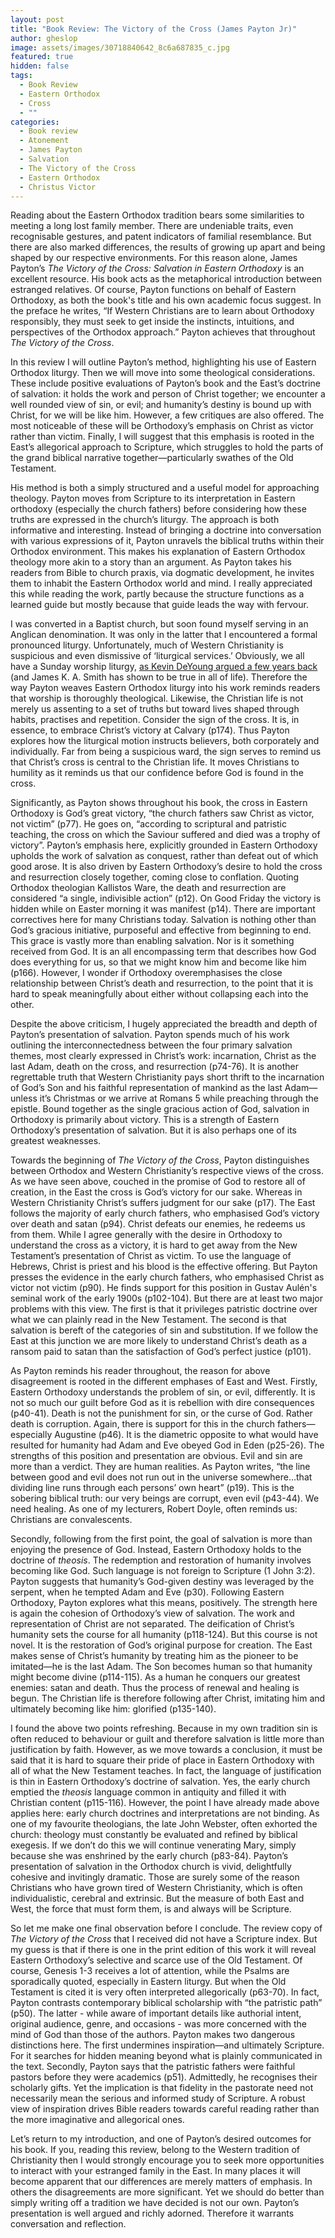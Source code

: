 ```yaml
---
layout: post
title: "Book Review: The Victory of the Cross (James Payton Jr)"
author: gheslop
image: assets/images/30718840642_8c6a687835_c.jpg
featured: true
hidden: false
tags:
  - Book Review
  - Eastern Orthodox
  - Cross
  - ""
categories:
  - Book review
  - Atonement
  - James Payton
  - Salvation
  - The Victory of the Cross
  - Eastern Orthodox
  - Christus Victor
---
```

Reading about the Eastern Orthodox tradition bears some similarities to meeting a long lost family member. There are undeniable traits, even recognisable gestures, and patent indicators of familial resemblance. But there are also marked differences, the results of growing up apart and being shaped by our respective environments. For this reason alone, James Payton’s *The Victory of the Cross: Salvation in Eastern Orthodoxy* is an excellent resource. His book acts as the metaphorical introduction between estranged relatives. Of course, Payton functions on behalf of Eastern Orthodoxy, as both the book's title and his own academic focus suggest. In the preface he writes, “If Western Christians are to learn about Orthodoxy responsibly, they must seek to get inside the instincts, intuitions, and perspectives of the Orthodox approach.” Payton achieves that throughout *The Victory of the Cross*.

In this review I will outline Payton’s method, highlighting his use of Eastern Orthodox liturgy. Then we will move into some theological considerations. These include positive evaluations of Payton’s book and the East’s doctrine of salvation: it holds the work and person of Christ together; we encounter a well rounded view of sin, or evil; and humanity’s destiny is bound up with Christ, for we will be like him. However, a few critiques are also offered. The most noticeable of these will be Orthodoxy’s emphasis on Christ as victor rather than victim. Finally, I will suggest that this emphasis is rooted in the East’s allegorical approach to Scripture, which struggles to hold the parts of the grand biblical narrative together—particularly swathes of the Old Testament.

His method is both a simply structured and a useful model for approaching theology. Payton moves from Scripture to its interpretation in Eastern orthodoxy (especially the church fathers) before considering how these truths are expressed in the church’s liturgy. The approach is both informative and interesting. Instead of bringing a doctrine into conversation with various expressions of it, Payton unravels the biblical truths within their Orthodox environment. This makes his explanation of Eastern Orthodox theology more akin to a story than an argument. As Payton takes his readers from Bible to church praxis, via dogmatic development, he invites them to inhabit the Eastern Orthodox world and mind. I really appreciated this while reading the work, partly because the structure functions as a learned guide but mostly because that guide leads the way with fervour.

I was converted in a Baptist church, but soon found myself serving in an Anglican denomination. It was only in the latter that I encountered a formal pronounced liturgy. Unfortunately, much of Western Christianity is suspicious and even dismissive of ‘liturgical services.’ Obviously, we all have a Sunday worship liturgy, [as Kevin DeYoung argued a few years back](https://www.thegospelcoalition.org/blogs/kevin-deyoung/is-the-new-evangelical-liturgy-really-an-improvement/ "Modern and impoverished liturgies") (and James K. A. Smith has shown to be true in all of life). Therefore the way Payton weaves Eastern Orthodox liturgy into his work reminds readers that worship is thoroughly theological. Likewise, the Christian life is not merely us assenting to a set of truths but toward lives shaped through habits, practises and repetition. Consider the sign of the cross. It is, in essence, to embrace Christ’s victory at Calvary (p174). Thus Payton explores how the liturgical motion instructs believers, both corporately and individually. Far from being a suspicious ward, the sign serves to remind us that Christ’s cross is central to the Christian life. It moves Christians to humility as it reminds us that our confidence before God is found in the cross.

Significantly, as Payton shows throughout his book, the cross in Eastern Orthodoxy is God’s great victory, “the church fathers saw Christ as victor, not victim” (p77). He goes on, “according to scriptural and patristic teaching, the cross on which the Saviour suffered and died was a trophy of victory”. Payton’s emphasis here, explicitly grounded in Eastern Orthodoxy upholds the work of salvation as conquest, rather than defeat out of which good arose. It is also driven by Eastern Orthodoxy’s desire to hold the cross and resurrection closely together, coming close to conflation. Quoting Orthodox theologian Kallistos Ware, the death and resurrection are considered “a single, indivisible action” (p12). On Good Friday the victory is hidden while on Easter morning it was manifest (p14). There are important correctives here for many Christians today. Salvation is nothing other than God’s gracious initiative, purposeful and effective from beginning to end. This grace is vastly more than enabling salvation. Nor is it something received from God. It is an all encompassing term that describes how God does everything for us, so that we might know him and become like him (p166). However, I wonder if Orthodoxy overemphasises the close relationship between Christ’s death and resurrection, to the point that it is hard to speak meaningfully about either without collapsing each into the other.

Despite the above criticism, I hugely appreciated the breadth and depth of Payton’s presentation of salvation. Payton spends much of his work outlining the interconnectedness between the four primary salvation themes, most clearly expressed in Christ’s work: incarnation, Christ as the last Adam, death on the cross, and resurrection (p74-76). It is another regrettable truth that Western Christianity pays short thrift to the incarnation of God’s Son and his faithful representation of mankind as the last Adam—unless it’s Christmas or we arrive at Romans 5 while preaching through the epistle. Bound together as the single gracious action of God, salvation in Orthodoxy is primarily about victory. This is a strength of Eastern Orthodoxy’s presentation of salvation. But it is also perhaps one of its greatest weaknesses.

Towards the beginning of *The Victory of the Cross*, Payton distinguishes between Orthodox and Western Christianity’s respective views of the cross. As we have seen above, couched in the promise of God to restore all of creation, in the East the cross is God’s victory for our sake. Whereas in Western Christianity Christ’s suffers judgment for our sake (p17). The East follows the majority of early church fathers, who emphasised God’s victory over death and satan (p94). Christ defeats our enemies, he redeems us from them. While I agree generally with the desire in Orthodoxy to understand the cross as a victory, it is hard to get away from the New Testament’s presentation of Christ as victim. To use the language of Hebrews, Christ is priest and his blood is the effective offering. But Payton presses the evidence in the early church fathers, who emphasised Christ as victor not victim (p90). He finds support for this position in Gustav Aulén's seminal work of the early 1900s (p102-104). But there are at least two major problems with this view. The first is that it privileges patristic doctrine over what we can plainly read in the New Testament. The second is that salvation is bereft of the categories of sin and substitution. If we follow the East at this junction we are more likely to understand Christ’s death as a ransom paid to satan than the satisfaction of God’s perfect justice (p101).

As Payton reminds his reader throughout, the reason for above disagreement is rooted in the different emphases of East and West. Firstly, Eastern Orthodoxy understands the problem of sin, or evil, differently. It is not so much our guilt before God as it is rebellion with dire consequences (p40-41). Death is not the punishment for sin, or the curse of God. Rather death is corruption. Again, there is support for this in the church fathers—especially Augustine (p46). It is the diametric opposite to what would have resulted for humanity had Adam and Eve obeyed God in Eden (p25-26). The strengths of this position and presentation are obvious. Evil and sin are more than a verdict. They are human realities. As Payton writes, “the line between good and evil does not run out in the universe somewhere…that dividing line runs through each persons’ own heart” (p19). This is the sobering biblical truth: our very beings are corrupt, even evil (p43-44). We need healing. As one of my lecturers, Robert Doyle, often reminds us: Christians are convalescents.

Secondly, following from the first point, the goal of salvation is more than enjoying the presence of God. Instead, Eastern Orthodoxy holds to the doctrine of *theosis*. The redemption and restoration of humanity involves becoming like God. Such language is not foreign to Scripture (1 John 3:2). Payton suggests that humanity’s God-given destiny was leveraged by the serpent, when he tempted Adam and Eve (p30). Following Eastern Orthodoxy, Payton explores what this means, positively. The strength here is again the cohesion of Orthodoxy’s view of salvation. The work and representation of Christ are not separated. The deification of Christ’s humanity sets the course for all humanity (p118-124). But this course is not novel. It is the restoration of God’s original purpose for creation. The East makes sense of Christ’s humanity by treating him as the pioneer to be imitated—he is the last Adam. The Son becomes human so that humanity might become divine (p114-115). As a human he conquers our greatest enemies: satan and death. Thus the process of renewal and healing is begun. The Christian life is therefore following after Christ, imitating him and ultimately becoming like him: glorified (p135-140).

I found the above two points refreshing. Because in my own tradition sin is often reduced to behaviour or guilt and therefore salvation is little more than justification by faith. However, as we move towards a conclusion, it must be said that it is hard to square their pride of place in Eastern Orthodoxy with all of what the New Testament teaches. In fact, the language of justification is thin in Eastern Orthodoxy’s doctrine of salvation. Yes, the early church emptied the *theosis* language common in antiquity and filled it with Christian content (p115-116). However, the point I have already made above applies here: early church doctrines and interpretations are not binding. As one of my favourite theologians, the late John Webster, often exhorted the church: theology must constantly be evaluated and refined by biblical exegesis. If we don’t do this we will continue venerating Mary, simply because she was enshrined by the early church (p83-84). Payton’s presentation of salvation in the Orthodox church is vivid, delightfully cohesive and invitingly dramatic. Those are surely some of the reason Christians who have grown tired of Western Christianity, which is often individualistic, cerebral and extrinsic. But the measure of both East and West, the force that must form them, is and always will be Scripture.

So let me make one final observation before I conclude. The review copy of *The Victory of the Cross* that I received did not have a Scripture index. But my guess is that if there is one in the print edition of this work it will reveal Eastern Orthodoxy’s selective and scarce use of the Old Testament. Of course, Genesis 1-3 receives a lot of attention, while the Psalms are sporadically quoted, especially in Eastern liturgy. But when the Old Testament is cited it is very often interpreted allegorically (p63-70). In fact, Payton contrasts contemporary biblical scholarship with “the patristic path” (p50). The latter - while aware of important details like authorial intent, original audience, genre, and occasions - was more concerned with the mind of God than those of the authors. Payton makes two dangerous distinctions here. The first undermines inspiration—and ultimately Scripture. For it searches for hidden meaning beyond what is plainly communicated in the text. Secondly, Payton says that the patristic fathers were faithful pastors before they were academics (p51). Admittedly, he recognises their scholarly gifts. Yet the implication is that fidelity in the pastorate need not necessarily mean the serious and informed study of Scripture. A robust view of inspiration drives Bible readers towards careful reading rather than the more imaginative and allegorical ones.

Let’s return to my introduction, and one of Payton’s desired outcomes for his book. If you, reading this review, belong to the Western tradition of Christianity then I would strongly encourage you to seek more opportunities to interact with your estranged family in the East. In many places it will become apparent that our differences are merely matters of emphasis. In others the disagreements are more significant. Yet we should do better than simply writing off a tradition we have decided is not our own. Payton’s presentation is well argued and richly adorned. Therefore it warrants conversation and reflection.